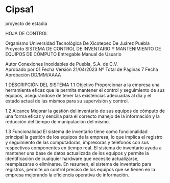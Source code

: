 # Cipsa1
proyecto de estadia 

HOJA DE CONTROL

Organismo	Universidad Tecnológica De Xicotepec De Juárez Puebla 
Proyecto	SISTEMA DE CONTROL DE INVENTARIO Y MANTENIMIENTO DE EQUIPOS DE CÓMPUTO
Entregable	Manual de Usuario

Autor	Conexiones Inoxidables de Puebla, S.A. de C.V.  
Aprobado por	01	Fecha Versión	21/04/2023
Nº Total de Páginas	7	Fecha Aprobación	DD/MM/AAAA
	

1 DESCRIPCIÓN DEL SISTEMA
1.1 	Objetivo
Proporcionar a la empresa una herramienta eficaz que le permita mantener el control y seguimiento de sus equipos, asegurándose de tener las existencias adecuadas al día y el estado actual de las mismos para su supervisión y control. 

1.2 	Alcance
Mejorar la gestión del inventario de sus equipos de cómputo de una forma eficaz y sencilla para el correcto manejo de la información y la reducción del tiempo de manipulación del mismo.

1.3 	Funcionalidad
El sistema de inventario tiene como funcionalidad principal la gestión de los equipos de la empresa, lo que implica el registro y seguimiento de las computadoras, impresoras y teléfonos con sus respectivos componentes en tiempo real. El sistema de inventario ayuda a mantener una base de datos actualizada de los equipos y permite la identificación de cualquier hardware que necesite actualizarse, reemplazarse o eliminarse.
En resumen, el sistema de inventario para registros, permite un control preciso de los equipos que se tienen en la empresa mejorando la eficiencia operativa de información.
